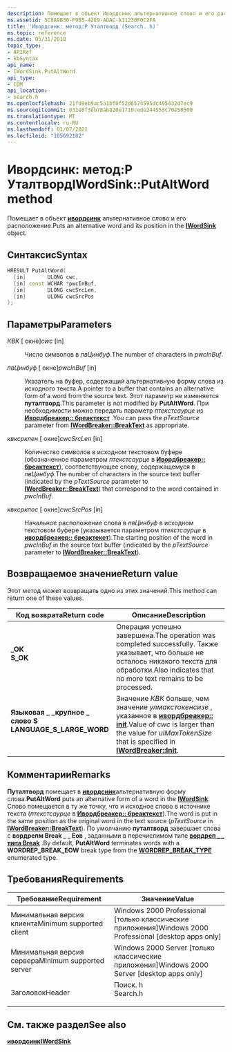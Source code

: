 ```yaml
---
description: Помещает в объект Ивордсинк альтернативное слово и его расположение.
ms.assetid: 5C8A9B30-F9B5-42E9-ADAC-A11230F0C2FA
title: 'Ивордсинк: метод:P Уталтворд (Search. h)'
ms.topic: reference
ms.date: 05/31/2018
topic_type:
- APIRef
- kbSyntax
api_name:
- IWordSink.PutAltWord
api_type:
- COM
api_location:
- search.h
ms.openlocfilehash: 21fd9eb9ac5a1bf0f52d6574595dc495432d7ec9
ms.sourcegitcommit: 831e8f3db78ab820e1710cede244553c70e50500
ms.translationtype: MT
ms.contentlocale: ru-RU
ms.lasthandoff: 01/07/2021
ms.locfileid: "105692182"
---
```

# <a name="iwordsinkputaltword-method"></a><span data-ttu-id="c0143-103">Ивордсинк: метод:P Уталтворд</span><span class="sxs-lookup"><span data-stu-id="c0143-103">IWordSink::PutAltWord method</span></span>

<span data-ttu-id="c0143-104">Помещает в объект [**ивордсинк**](iwordsink.md) альтернативное слово и его расположение.</span><span class="sxs-lookup"><span data-stu-id="c0143-104">Puts an alternative word and its position in the [**IWordSink**](iwordsink.md) object.</span></span>

## <a name="syntax"></a><span data-ttu-id="c0143-105">Синтаксис</span><span class="sxs-lookup"><span data-stu-id="c0143-105">Syntax</span></span>


```C++
HRESULT PutAltWord(
  [in]       ULONG cwc,
  [in] const WCHAR *pwcInBuf,
  [in]       ULONG cwcSrcLen,
  [in]       ULONG cwcSrcPos
);
```



## <a name="parameters"></a><span data-ttu-id="c0143-106">Параметры</span><span class="sxs-lookup"><span data-stu-id="c0143-106">Parameters</span></span>

<dl> <dt>

<span data-ttu-id="c0143-107">*КВК* \[ окне\]</span><span class="sxs-lookup"><span data-stu-id="c0143-107">*cwc* \[in\]</span></span>
</dt> <dd>

<span data-ttu-id="c0143-108">Число символов в *пвЦинбуф*.</span><span class="sxs-lookup"><span data-stu-id="c0143-108">The number of characters in *pwcInBuf*.</span></span>

</dd> <dt>

<span data-ttu-id="c0143-109">*пвЦинбуф* \[ окне\]</span><span class="sxs-lookup"><span data-stu-id="c0143-109">*pwcInBuf* \[in\]</span></span>
</dt> <dd>

<span data-ttu-id="c0143-110">Указатель на буфер, содержащий альтернативную форму слова из исходного текста.</span><span class="sxs-lookup"><span data-stu-id="c0143-110">A pointer to a buffer that contains an alternative form of a word from the source text.</span></span> <span data-ttu-id="c0143-111">Этот параметр не изменяется **путалтворд**.</span><span class="sxs-lookup"><span data-stu-id="c0143-111">This parameter is not modified by **PutAltWord**.</span></span> <span data-ttu-id="c0143-112">При необходимости можно передать параметр *птекстсаурце* из [**Ивордбреакер:: бреактекст**](/windows/win32/api/indexsrv/nf-indexsrv-iwordbreaker-breaktext) .</span><span class="sxs-lookup"><span data-stu-id="c0143-112">You can pass the *pTextSource* parameter from [**IWordBreaker::BreakText**](/windows/win32/api/indexsrv/nf-indexsrv-iwordbreaker-breaktext) as appropriate.</span></span>

</dd> <dt>

<span data-ttu-id="c0143-113">*квксрклен* \[ окне\]</span><span class="sxs-lookup"><span data-stu-id="c0143-113">*cwcSrcLen* \[in\]</span></span>
</dt> <dd>

<span data-ttu-id="c0143-114">Количество символов в исходном текстовом буфере (обозначенное параметром *птекстсаурце* в [**Ивордбреакер:: бреактекст**](/windows/win32/api/indexsrv/nf-indexsrv-iwordbreaker-breaktext)), соответствующее слову, содержащемуся в *пвЦинбуф*.</span><span class="sxs-lookup"><span data-stu-id="c0143-114">The number of characters in the source text buffer (indicated by the *pTextSource* parameter to [**IWordBreaker::BreakText**](/windows/win32/api/indexsrv/nf-indexsrv-iwordbreaker-breaktext)) that correspond to the word contained in *pwcInBuf*.</span></span>

</dd> <dt>

<span data-ttu-id="c0143-115">*квксркпос* \[ окне\]</span><span class="sxs-lookup"><span data-stu-id="c0143-115">*cwcSrcPos* \[in\]</span></span>
</dt> <dd>

<span data-ttu-id="c0143-116">Начальное расположение слова в *пвЦинбуф* в исходном текстовом буфере (указывается параметром *птекстсаурце* в [**ивордбреакер:: бреактекст**](/windows/win32/api/indexsrv/nf-indexsrv-iwordbreaker-breaktext)).</span><span class="sxs-lookup"><span data-stu-id="c0143-116">The starting position of the word in *pwcInBuf* in the source text buffer (indicated by the *pTextSource* parameter to [**IWordBreaker::BreakText**](/windows/win32/api/indexsrv/nf-indexsrv-iwordbreaker-breaktext)).</span></span>

</dd> </dl>

## <a name="return-value"></a><span data-ttu-id="c0143-117">Возвращаемое значение</span><span class="sxs-lookup"><span data-stu-id="c0143-117">Return value</span></span>

<span data-ttu-id="c0143-118">Этот метод может возвращать одно из этих значений.</span><span class="sxs-lookup"><span data-stu-id="c0143-118">This method can return one of these values.</span></span>



| <span data-ttu-id="c0143-119">Код возврата</span><span class="sxs-lookup"><span data-stu-id="c0143-119">Return code</span></span>                                                                                              | <span data-ttu-id="c0143-120">Описание</span><span class="sxs-lookup"><span data-stu-id="c0143-120">Description</span></span>                                                                                                                                               |
|----------------------------------------------------------------------------------------------------------|-----------------------------------------------------------------------------------------------------------------------------------------------------------|
| <dl> <span data-ttu-id="c0143-121"><dt>**\_ОК**</dt></span><span class="sxs-lookup"><span data-stu-id="c0143-121"><dt>**S\_OK**</dt></span></span> </dl>                     | <span data-ttu-id="c0143-122">Операция успешно завершена.</span><span class="sxs-lookup"><span data-stu-id="c0143-122">The operation was completed successfully.</span></span> <span data-ttu-id="c0143-123">Также указывает, что больше не осталось никакого текста для обработки.</span><span class="sxs-lookup"><span data-stu-id="c0143-123">Also indicates that no more text remains to be processed.</span></span><br/>                                            |
| <dl> <span data-ttu-id="c0143-124"><dt>**Языковая \_ \_крупное \_ слово S**</dt></span><span class="sxs-lookup"><span data-stu-id="c0143-124"><dt>**LANGUAGE\_S\_LARGE\_WORD** </dt></span></span> </dl> | <span data-ttu-id="c0143-125">Значение *КВК* больше, чем значение *улмакстокенсизе* , указанное в [**ивордбреакер:: init**](/windows/win32/api/indexsrv/nf-indexsrv-iwordbreaker-init).</span><span class="sxs-lookup"><span data-stu-id="c0143-125">Value of *cwc* is larger than the value for *ulMaxTokenSize* that is specified in [**IWordBreaker::Init**](/windows/win32/api/indexsrv/nf-indexsrv-iwordbreaker-init).</span></span> <br/> |



 

## <a name="remarks"></a><span data-ttu-id="c0143-126">Комментарии</span><span class="sxs-lookup"><span data-stu-id="c0143-126">Remarks</span></span>

<span data-ttu-id="c0143-127">**Путалтворд** помещает в [**ивордсинк**](iwordsink.md)альтернативную форму слова.</span><span class="sxs-lookup"><span data-stu-id="c0143-127">**PutAltWord** puts an alternative form of a word in the [**IWordSink**](iwordsink.md).</span></span> <span data-ttu-id="c0143-128">Слово помещается в ту же точку, что и исходное слово в источнике текста (*птекстсаурце* в [**Ивордбреакер:: бреактекст**](/windows/win32/api/indexsrv/nf-indexsrv-iwordbreaker-breaktext)).</span><span class="sxs-lookup"><span data-stu-id="c0143-128">The word is put in the same position as the original word in the text source (*pTextSource* in [**IWordBreaker::BreakText**](/windows/win32/api/indexsrv/nf-indexsrv-iwordbreaker-breaktext)).</span></span> <span data-ttu-id="c0143-129">По умолчанию **путалтворд** завершает слова с **вордрепм Break \_ \_ Еов** , заданными в перечислимом типе [**вордреп \_ \_ типа Break**](/previous-versions/windows/desktop/legacy/ff819130(v=vs.85)) .</span><span class="sxs-lookup"><span data-stu-id="c0143-129">By default, **PutAltWord** terminates words with a **WORDREP\_BREAK\_EOW** break type from the [**WORDREP\_BREAK\_TYPE**](/previous-versions/windows/desktop/legacy/ff819130(v=vs.85)) enumerated type.</span></span>

## <a name="requirements"></a><span data-ttu-id="c0143-130">Требования</span><span class="sxs-lookup"><span data-stu-id="c0143-130">Requirements</span></span>



| <span data-ttu-id="c0143-131">Требование</span><span class="sxs-lookup"><span data-stu-id="c0143-131">Requirement</span></span> | <span data-ttu-id="c0143-132">Значение</span><span class="sxs-lookup"><span data-stu-id="c0143-132">Value</span></span> |
|-------------------------------------|-------------------------------------------------------------------------------------|
| <span data-ttu-id="c0143-133">Минимальная версия клиента</span><span class="sxs-lookup"><span data-stu-id="c0143-133">Minimum supported client</span></span><br/> | <span data-ttu-id="c0143-134">Windows 2000 Professional \[только классические приложения\]</span><span class="sxs-lookup"><span data-stu-id="c0143-134">Windows 2000 Professional \[desktop apps only\]</span></span><br/>                          |
| <span data-ttu-id="c0143-135">Минимальная версия сервера</span><span class="sxs-lookup"><span data-stu-id="c0143-135">Minimum supported server</span></span><br/> | <span data-ttu-id="c0143-136">Windows 2000 Server \[только классические приложения\]</span><span class="sxs-lookup"><span data-stu-id="c0143-136">Windows 2000 Server \[desktop apps only\]</span></span><br/>                                |
| <span data-ttu-id="c0143-137">Заголовок</span><span class="sxs-lookup"><span data-stu-id="c0143-137">Header</span></span><br/>                   | <dl> <span data-ttu-id="c0143-138"><dt>Поиск. h</dt></span><span class="sxs-lookup"><span data-stu-id="c0143-138"><dt>Search.h</dt></span></span> </dl> |



## <a name="see-also"></a><span data-ttu-id="c0143-139">См. также раздел</span><span class="sxs-lookup"><span data-stu-id="c0143-139">See also</span></span>

<dl> <dt>

[<span data-ttu-id="c0143-140">**ивордсинк**</span><span class="sxs-lookup"><span data-stu-id="c0143-140">**IWordSink**</span></span>](iwordsink.md)
</dt> </dl>

 

 
